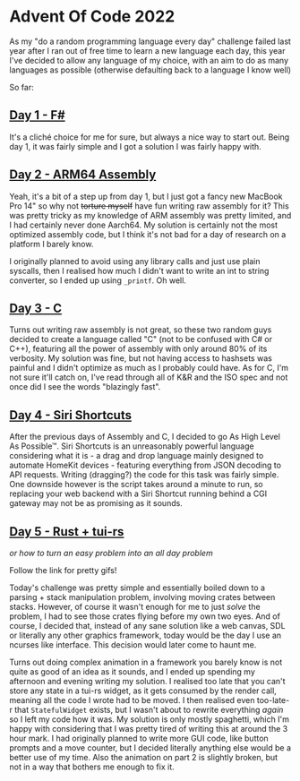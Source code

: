 # Advent Of Code 2022

As my "do a random programming language every day" challenge failed last year after I ran out of free time to learn a new language each day, this year I've decided to allow any language of my choice, with an aim to do as many languages as possible (otherwise defaulting back to a language I know well)

So far:
## [Day 1 - F#](https://github.com/fluxehub/AdventOfCode2022/tree/main/Day1)

It's a cliché choice for me for sure, but always a nice way to start out. Being day 1, it was fairly simple and I got a solution I was fairly happy with.

## [Day 2 - ARM64 Assembly](https://github.com/fluxehub/AdventOfCode2022/tree/main/Day2)

Yeah, it's a bit of a step up from day 1, but I just got a fancy new MacBook Pro 14" so why not ~~torture myself~~ have fun writing raw assembly for it? This was pretty tricky as my knowledge of ARM assembly was pretty limited, and I had certainly never done Aarch64. My solution is certainly not the most optimized assembly code, but I think it's not bad for a day of research on a platform I barely know. 

I originally planned to avoid using any library calls and just use plain syscalls, then I realised how much I didn't want to write an int to string converter, so I ended up using `_printf`. Oh well. 

## [Day 3 - C](https://github.com/fluxehub/AdventOfCode2022/tree/main/Day3)

Turns out writing raw assembly is not great, so these two random guys decided to create a language called "C" (not to be confused with C# or C++), featuring all the power of assembly with only around 80% of its verbosity. My solution was fine, but not having access to hashsets was painful and I didn't optimize as much as I probably could have. As for C, I'm not sure it'll catch on, I've read through all of K&R and the ISO spec and not once did I see the words "blazingly fast".

## [Day 4 - Siri Shortcuts](https://github.com/fluxehub/AdventOfCode2022/tree/main/Day4)

After the previous days of Assembly and C, I decided to go As High Level As Possible™. Siri Shortcuts is an unreasonably powerful language considering what it is - a drag and drop language mainly designed to automate HomeKit devices - featuring everything from JSON decoding to API requests. Writing (dragging?) the code for this task was fairly simple. One downside however is the script takes around a minute to run, so replacing your web backend with a Siri Shortcut running behind a CGI gateway may not be as promising as it sounds.

## [Day 5 - Rust + tui-rs](https://github.com/fluxehub/AdventOfCode2022/tree/main/Day5)

*or how to turn an easy problem into an all day problem*

Follow the link for pretty gifs!

Today's challenge was pretty simple and essentially boiled down to a parsing + stack manipulation problem, involving moving crates between stacks. However, of course it wasn't enough for me to just *solve* the problem, I had to see those crates flying before my own two eyes. And of course, I decided that, instead of any sane solution like a web canvas, SDL or literally any other graphics framework, today would be the day I use an ncurses like interface. This decision would later come to haunt me.

Turns out doing complex animation in a framework you barely know is not quite as good of an idea as it sounds, and I ended up spending my afternoon and evening writing my solution. I realised too late that you can't store any state in a tui-rs widget, as it gets consumed by the render call, meaning all the code I wrote had to be moved. I then realised even too-late-r that `StatefulWidget` exists, but I wasn't about to rewrite everything *again* so I left my code how it was. My solution is only mostly spaghetti, which I'm happy with considering that I was pretty tired of writing this at around the 3 hour mark. I had originally planned to write more GUI code, like button prompts and a move counter, but I decided literally anything else would be a better use of my time. Also the animation on part 2 is slightly broken, but not in a way that bothers me enough to fix it.
